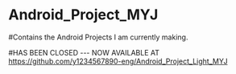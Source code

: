 # Android_Project_MYJ
#Contains the Android Projects I am currently making.

#HAS BEEN CLOSED --- NOW AVAILABLE AT https://github.com/y1234567890-eng/Android_Project_Light_MYJ
